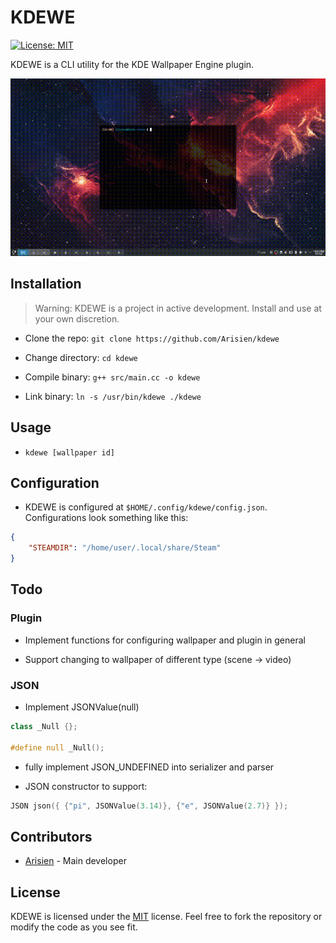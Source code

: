 # KDEWE
[![License: MIT](https://img.shields.io/badge/License-MIT-yellow.svg)](https://opensource.org/licenses/MIT)

KDEWE is a CLI utility for the KDE Wallpaper Engine plugin.

![Alt Text](res/preview.gif)

## Installation

> Warning: KDEWE is a project in active development. Install and use at your own discretion.

* Clone the repo: `git clone https://github.com/Arisien/kdewe`

* Change directory: `cd kdewe`

* Compile binary: `g++ src/main.cc -o kdewe`

* Link binary: `ln -s /usr/bin/kdewe ./kdewe`

## Usage

* `kdewe [wallpaper id]`

## Configuration

* KDEWE is configured at `$HOME/.config/kdewe/config.json`. Configurations look something like this:

```json
{
    "STEAMDIR": "/home/user/.local/share/Steam"
}
```

## Todo

### Plugin

* Implement functions for configuring wallpaper and plugin in general

* Support changing to wallpaper of different type (scene -> video)

### JSON

* Implement JSONValue(null)

```c++
class _Null {};

#define null _Null();
```

* fully implement JSON_UNDEFINED into serializer and parser

* JSON constructor to support: 
```c++
JSON json({ {"pi", JSONValue(3.14)}, {"e", JSONValue(2.7)} });
```

## Contributors

* [Arisien](https://github.com/Arisien) - Main developer

## License
KDEWE is licensed under the [MIT](LICENSE) license. Feel free to fork the repository or modify the code as you see fit.
